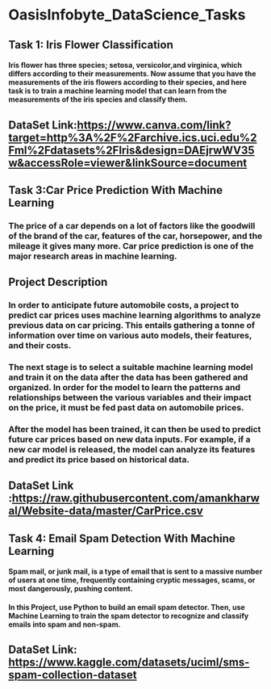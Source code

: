 # OasisInfobyte_DataScience_Tasks
## Task 1: Iris Flower Classification
#### Iris flower has three species; setosa, versicolor,and virginica, which differs according to their measurements. Now assume that you have the measurements of the iris flowers according to their species, and here task is to train a machine learning model that can learn from the measurements of the iris species and classify them.
## DataSet Link:https://www.canva.com/link?target=http%3A%2F%2Farchive.ics.uci.edu%2Fml%2Fdatasets%2FIris&design=DAEjrwWV35w&accessRole=viewer&linkSource=document

## Task 3:Car Price Prediction With Machine Learning
### The price of a car depends on a lot of factors like the goodwill of the brand of the car, features of the car, horsepower, and the mileage it gives many more. Car price prediction is one of the major research areas in machine learning.

## Project Description

### In order to anticipate future automobile costs, a project to predict car prices uses machine learning algorithms to analyze previous data on car pricing. This entails gathering a tonne of information over time on various auto models, their features, and their costs. 
### The next stage is to select a suitable machine learning model and train it on the data after the data has been gathered and organized. In order for the model to learn the patterns and relationships between the various variables and their impact on the price, it must be fed past data on automobile prices. 
### After the model has been trained, it can then be used to predict future car prices based on new data inputs. For example, if a new car model is released, the model can analyze its features and predict its price based on historical data. 

## DataSet Link :https://raw.githubusercontent.com/amankharwal/Website-data/master/CarPrice.csv

## Task 4: Email Spam Detection With Machine Learning
#### Spam mail, or junk mail, is a type of email that is sent to a massive number of users at one time, frequently containing cryptic messages, scams, or most dangerously, pushing content.
#### In this Project, use Python to build an email spam detector. Then, use Machine Learning to train the spam detector to recognize and classify emails into spam and non-spam.
## DataSet Link: https://www.kaggle.com/datasets/uciml/sms-spam-collection-dataset


